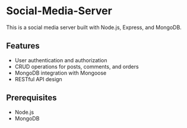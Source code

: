 # Social-Media-Server

This is a social media server built with Node.js, Express, and MongoDB.

## Features

- User authentication and authorization
- CRUD operations for posts, comments, and orders
- MongoDB integration with Mongoose
- RESTful API design

## Prerequisites

- Node.js
- MongoDB
